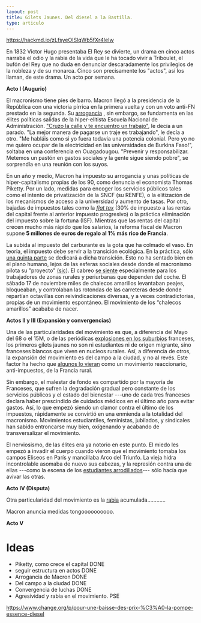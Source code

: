 ```yaml
---
layout: post
title: Gilets Jaunes. Del diesel a la Bastilla.
type: articulo
---
```


https://hackmd.io/zLfsyeOISlqWb5fXr4leIw

En 1832 Victor Hugo presentaba El Rey se divierte, un drama en cinco actos narraba el odio y la rabia de la vida que le ha tocado vivir a Triboulet, el bufón del Rey que no duda en denunciar descaradamente los privilegios de la nobleza y de su monarca. Cinco son precisamente los "actos", así los llaman, de este drama. Un acto por semana. 

 **Acto I (Augurio)** 
 
 El macronismo tiene pies de barro. Macron llegó a la presidencia de la República con una victoria pírrica en la primera vuelta y con un voto anti-FN prestado en la segunda. Su [arrogancia](https://www.youtube.com/watch?v=E0GQtSQnRyQ) , sin embargo, se fundamenta en las élites políticas salidas de la hiper-elitista Escuela Nacional de Administración. ["Cruzo la calle y te encuentro un trabajo"](https://www.youtube.com/watch?v=eQe2LNE-EmE), le decía a un parado.  "La mejor manera de pagarse un traje es trabajando", le decía a otro. "Me habláis como si yo fuera todavia una potencia colonial. Pero yo no me quiero ocupar de la electricidad en las universidades de Burkina Faso!", soltaba en una conferencia en Ouagadougou. "Prevenir y responsabilizar. Metemos un pastón en gastos sociales y la gente sigue siendo pobre", se sorprendía en una reunión con los suyos. 
 
En un año y medio, Macron ha impuesto su arrogancia y unas políticas de hiper-capitalismo propias de los 90, como denuncia el economista Thomas Piketty. Por un lado, medidas para encoger los servicios públicos tales como el intento de privatización de la SNCF (su RENFE), o la elitización de los mecanismos de acceso a la universidad y aumento de tasas. Por otro, bajadas de impuestos tales como la  [*flat tax*](https://www.forbes.fr/finance/flat-tax-macron/?cn-reloaded=1) (30% de impuesto a las rentas del capital frente al anterior impuesto progresivo) o la práctica eliminación del impuesto sobre la fortuna (ISF). Mientras que las rentas del capital crecen mucho más rápido que los salarios, la reforma fiscal de Macron supone **5 millones de euros de regalo al 1% más rico de Francia**.
 
La subida al impuesto del carburante es la gota que ha colmado el vaso. En teoria, el impuesto debe servir a la transición ecológica. En la práctica, sólo [una quinta parte](https://www.linternaute.com/auto/magazine/1419061-prix-de-l-essence-les-taxes-vont-elles-augmenter-en-2019-infos/) se dedicará a dicha transición. Esto no ha sentado bien en el plano humano, lejos de las esferas sociales desde donde el macronismo pilota su "proyecto" [(sic](https://www.youtube.com/watch?v=udBPW2rMQnc)). El cabreo [se siente](https://www.youtube.com/watch?v=NCc9X7c9Wps&list=FLRSIzt7WQ6Sq0mPDSLwRPiw&index=24) especialmente para los trabajadores de zonas rurales y periurbanas que dependen del coche. El sábado 17 de noviembre miles de chalecos amarillos levantaban peajes, bloqueaban, y controlaban las rotondas de las carreteras desde donde repartían octavillas con reivindicaciones diversas, y a veces contradictorias, propias de un movimiento espontáneo. El movimiento de los “chalecos amarillos” acababa de nacer.

**Actos II y III (Expansión y convergencias)**

Una de las particularidades del movimiento es que, a diferencia del Mayo del 68 o el 15M, o de las periódicas [explosiones en los  suburbios](https://es.wikipedia.org/wiki/Disturbios_de_Francia_de_2005) franceses, los primeros gilets jaunes no son ni estudiantes ni de origen migrante, sino franceses blancos que viven en nucleos rurales. Así, a diferencia de otros, la expansión del movimiento es del campo a la ciudad, y no al revés. Este factor ha hecho que [algunos lo vieran](https://paris-luttes.info/le-mouvement-poujade-11039) como un movimiento reaccionario, anti-impuestos, de la Francia rural. 

Sin embargo, el malestar de fondo es compartido por la mayoría de Franceses, que sufren la degradación gradual pero constante de los servicios públicos y el estado del bienestar ---uno de cada tres franceses declara haber prescindido de cuidados médicos en el último año para evitar gastos. Así, lo que empezó siendo un clamor contra el último de los impuestos, rápidamente se convirtió en una enmienda a la totalidad del macronismo. Movimientos estudiantiles, feministas, jubilados, y sindicales han sabido entroncarse muy bien, oxígenando y acabando de transversalizar el movimiento.

El nerviosismo, de las élites era ya notorio en este punto. El miedo les empezó a invadir el cuerpo cuando vieron que el movimiento tomaba los campos Eliseos en París y mancillaba Arco del Triunfo. La vieja hidra incontrolable asomaba de nuevo sus cabezas, y la represión contra una de ellas ---como la escena de los [estudiantes arrodillados](https://www.eldiario.es/internacional/Gobierno-frances-investigara-estudiantes-protesta_0_843765702.html)--- sólo hacía que avivar las otras. 

**Acto IV (Disputa)**

Otra particularidad del movimiento es la [rabia](https://www.instagram.com/p/BrGhalsoL_D/) acumulada............


Macron anuncia medidas tongoooooooooo.

**Acto V**


 




# Ideas
* Piketty, como crece el capital DONE
* seguir estructura en actos DONE
* Arrogancia de Macron DONE
* Del campo a la ciudad DONE
* Convergencia de luchas DONE
* Agresividad y rabia en el movimiento. PSE
 

https://www.change.org/p/pour-une-baisse-des-prix-%C3%A0-la-pompe-essence-diesel

